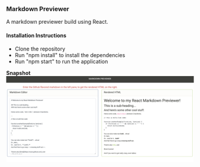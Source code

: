 ### Markdown Previewer

A markdown previewer build using React.

#### Installation Instructions
* Clone the repository
* Run "npm install" to install the dependencies
* Run "npm start" to run the application

**Snapshot**
![Markdown Previewer](./markdown_previewer.png)




